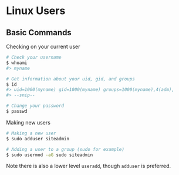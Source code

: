 # Linux Users

## Basic Commands

Checking on your current user

```sh
# Check your username
$ whoami
#> myname

# Get information about your uid, gid, and groups
$ id
#> uid=1000(myname) gid=1000(myname) groups=1000(myname),4(adm),
#> --snip--

# Change your password
$ passwd
```

Making new users

```sh
# Making a new user
$ sudo adduser siteadmin

# Adding a user to a group (sudo for example)
$ sudo usermod -aG sudo siteadmin
```

Note there is also a lower level `useradd`, though `adduser` is preferred.


